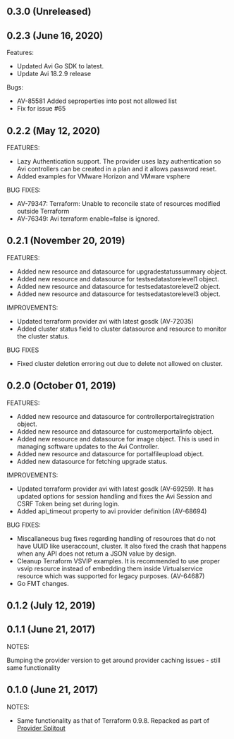 ## 0.3.0 (Unreleased)
## 0.2.3 (June 16, 2020)
Features:
- Updated Avi Go SDK to latest.
- Update Avi 18.2.9 release

Bugs:
- AV-85581 Added seproperties into post not allowed list
- Fix for issue #65

## 0.2.2 (May 12, 2020)
FEATURES:
- Lazy Authentication support. The provider uses lazy authentication so Avi controllers can be created in a plan and it allows password reset.
- Added examples for VMware Horizon and VMware vsphere

BUG FIXES:
- AV-79347: Terraform: Unable to reconcile state of resources modified outside Terraform
- AV-76349: Avi terraform enable=false is ignored.

## 0.2.1 (November 20, 2019)
FEATURES:
- Added new resource and datasource for upgradestatussummary object.
- Added new resource and datasource for testsedatastorelevel1 object.
- Added new resource and datasource for testsedatastorelevel2 object.
- Added new resource and datasource for testsedatastorelevel3 object.

IMPROVEMENTS:
- Updated terraform provider avi with latest gosdk (AV-72035)
- Added cluster status field to cluster datasource and resource to monitor the cluster status.

BUG FIXES
- Fixed cluster deletion erroring out due to delete not allowed on cluster.

## 0.2.0 (October 01, 2019)
FEATURES:
- Added new resource and datasource for controllerportalregistration object.
- Added new resource and datasource for customerportalinfo object.
- Added new resource and datasource for image object. This is used in managing software updates to the Avi Controller.
- Added new resource and datasource for portalfileupload object.
- Added new datasource for fetching upgrade status.


IMPROVEMENTS:
- Updated terraform provider avi with latest gosdk (AV-69259). It has updated options for session handling and fixes the Avi Session and CSRF Token being set during login.
- Added api_timeout property to avi provider definition (AV-68694)


BUG FIXES:
- Miscallaneous bug fixes regarding handling of resources that do not have UUID like useraccount, cluster. It also fixed the crash that happens when any API does not return a JSON value by design.
- Cleanup Terraform VSVIP examples. It is recommended to use proper vsvip resource instead of embedding them inside Virtualservice resource which was supported for legacy purposes. (AV-64687)
- Go FMT changes.


## 0.1.2 (July 12, 2019)
## 0.1.1 (June 21, 2017)

NOTES:

Bumping the provider version to get around provider caching issues - still same functionality

## 0.1.0 (June 21, 2017)

NOTES:

* Same functionality as that of Terraform 0.9.8. Repacked as part of [Provider Splitout](https://www.hashicorp.com/blog/upcoming-provider-changes-in-terraform-0-10/)
